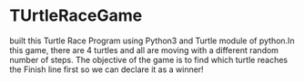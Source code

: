 # TUrtleRaceGame
built this Turtle Race Program using Python3 and Turtle module of python.In this game, there are 4 turtles and all are moving with a different random number of steps. The objective of the game is to find which turtle reaches the Finish line first so we can declare it as a winner!
